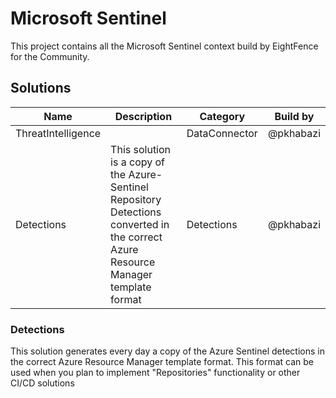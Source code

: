 # Microsoft Sentinel

This project contains all the Microsoft Sentinel context build by EightFence for the Community.

## Solutions

| Name               | Description                                                                                                                         | Category      | Build by  |
| ------------------ | ----------------------------------------------------------------------------------------------------------------------------------- | ------------- | --------- |
| ThreatIntelligence |                                                                                                                                     | DataConnector | @pkhabazi |
| Detections         | This solution is a copy of the Azure-Sentinel Repository Detections converted in the correct Azure Resource Manager template format | Detections    | @pkhabazi |

### Detections

This solution generates every day a copy of the Azure Sentinel detections in the correct Azure Resource Manager template format. This format can be used when you plan to implement "Repositories" functionality or other CI/CD solutions
